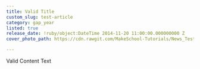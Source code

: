 ```yaml
---
title: Valid Title
custom_slug: test-article
category: gap_year
listed: true
release_date: !ruby/object:DateTime 2014-11-20 11:00:00.000000000 Z
cover_photo_path: https://cdn.rawgit.com/MakeSchool-Tutorials/News_Tests/ea3923280b2491db25d1ec65af2a82520c7cade7/7013fd80-68b8-4bbb-9914-363c681c3927/cover_photo.jpeg

---
```

Valid Content Text